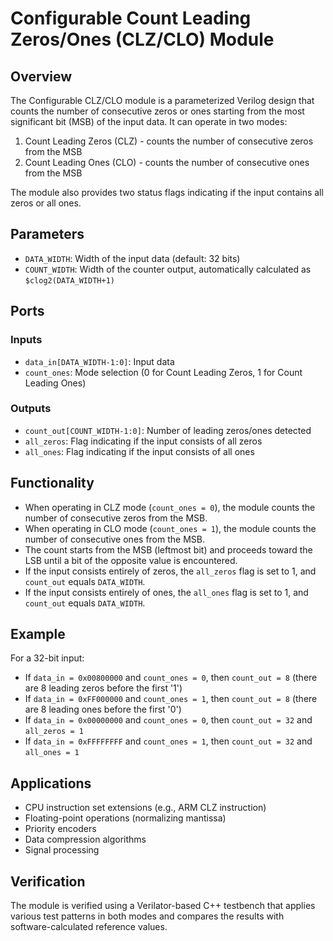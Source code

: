 # Configurable Count Leading Zeros/Ones (CLZ/CLO) Module

## Overview
The Configurable CLZ/CLO module is a parameterized Verilog design that counts the number of consecutive zeros or ones starting from the most significant bit (MSB) of the input data. It can operate in two modes:
1. Count Leading Zeros (CLZ) - counts the number of consecutive zeros from the MSB
2. Count Leading Ones (CLO) - counts the number of consecutive ones from the MSB

The module also provides two status flags indicating if the input contains all zeros or all ones.

## Parameters
- `DATA_WIDTH`: Width of the input data (default: 32 bits)
- `COUNT_WIDTH`: Width of the counter output, automatically calculated as `$clog2(DATA_WIDTH+1)`

## Ports
### Inputs
- `data_in[DATA_WIDTH-1:0]`: Input data
- `count_ones`: Mode selection (0 for Count Leading Zeros, 1 for Count Leading Ones)

### Outputs
- `count_out[COUNT_WIDTH-1:0]`: Number of leading zeros/ones detected
- `all_zeros`: Flag indicating if the input consists of all zeros
- `all_ones`: Flag indicating if the input consists of all ones

## Functionality
- When operating in CLZ mode (`count_ones = 0`), the module counts the number of consecutive zeros from the MSB.
- When operating in CLO mode (`count_ones = 1`), the module counts the number of consecutive ones from the MSB.
- The count starts from the MSB (leftmost bit) and proceeds toward the LSB until a bit of the opposite value is encountered.
- If the input consists entirely of zeros, the `all_zeros` flag is set to 1, and `count_out` equals `DATA_WIDTH`.
- If the input consists entirely of ones, the `all_ones` flag is set to 1, and `count_out` equals `DATA_WIDTH`.

## Example
For a 32-bit input:
- If `data_in = 0x00800000` and `count_ones = 0`, then `count_out = 8` (there are 8 leading zeros before the first '1')
- If `data_in = 0xFF000000` and `count_ones = 1`, then `count_out = 8` (there are 8 leading ones before the first '0')
- If `data_in = 0x00000000` and `count_ones = 0`, then `count_out = 32` and `all_zeros = 1`
- If `data_in = 0xFFFFFFFF` and `count_ones = 1`, then `count_out = 32` and `all_ones = 1`

## Applications
- CPU instruction set extensions (e.g., ARM CLZ instruction)
- Floating-point operations (normalizing mantissa)
- Priority encoders
- Data compression algorithms
- Signal processing

## Verification
The module is verified using a Verilator-based C++ testbench that applies various test patterns in both modes and compares the results with software-calculated reference values. 